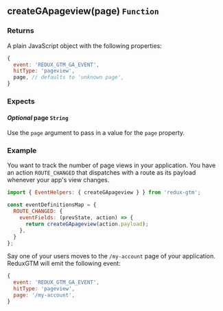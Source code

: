 ## createGApageview(page) `Function`

### Returns
A plain JavaScript object with the following properties:
```js
{
  event: 'REDUX_GTM_GA_EVENT',
  hitType: 'pageview',
  page, // defaults to 'unknown page',
}
```

### Expects
#### *Optional* page `String`
Use the `page` argument to pass in a value for the `page` property.

### Example
You want to track the number of page views in your application. You
have an action `ROUTE_CHANGED` that dispatches with a route as its
payload whenever your app's view changes.

```js
import { EventHelpers: { createGApageview } } from 'redux-gtm';

const eventDefinitionsMap = {
  ROUTE_CHANGED: {
    eventFields: (prevState, action) => {
      return createGApageview(action.payload);
    },
  }
};
```

Say one of your users moves to the `/my-account` page of your
application. ReduxGTM will emit the following event:

```js
{
  event: 'REDUX_GTM_GA_EVENT',
  hitType: 'pageview',
  page: '/my-account',
}
```

